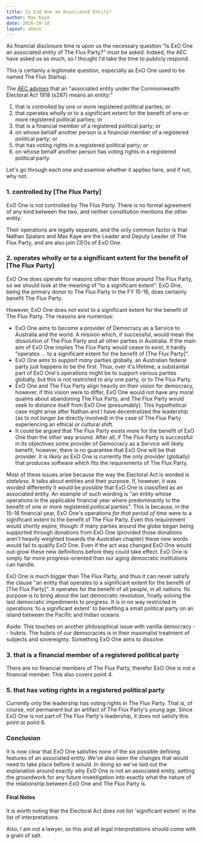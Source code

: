 ```yaml
---
title: Is ExO One an Associated Entity?
author: Max Kaye
date: 2016-10-18
layout: about
---
```


As financial disclosure time is upon us the necessary question "Is ExO One an associated entity of The Flux Party?" must be asked. Indeed, the AEC have asked us as much, so I thought I'd take the time to publicly respond.

This is certainly a legitimate question, especially as ExO One used to be named The Flux Startup.

The [AEC advises](http://www.aec.gov.au/parties_and_representatives/financial_disclosure/guides/associated-entities/index.htm) that an "associated entity under the Commonwealth Electoral Act 1918 (s287) means an entity:"

1. that is controlled by one or more registered political parties; or
2. that operates wholly or to a significant extent for the benefit of one or more registered political parties; or
3. that is a financial member of a registered political party; or
4. on whose behalf another person is a financial member of a registered political party; or
5. that has voting rights in a registered political party; or
6. on whose behalf another person has voting rights in a registered political party.

Let's go through each one and examine whether it applies here, and if not, why not.

### 1. controlled by [The Flux Party]

ExO One is not controlled by The Flux Party. There is no formal agreement of any kind between the two, and neither constitution mentions the other entity.

Their operations are legally separate, and the only common factor is that Nathan Spataro and Max Kaye are the Leader and Deputy Leader of The Flux Party, and are also join CEOs of ExO One.

### 2. operates wholly or to a significant extent for the benefit of [The Flux Party]

ExO One does operate for reasons other than those around The Flux Party, so we should look at the meaning of "to a significant extent". ExO One, being the primary donor to The Flux Party in the FY 15-16, does certainly benefit The Flux Party.

However, ExO One does not exist to a significant extent for the benefit of The Flux Party. The reasons are numerous:

* ExO One aims to become a provider of Democracy as a Service to Australia and the world. A mission which, if successful, would mean the dissolution of The Flux Party and all other parties in Australia. If the main aim of ExO One implies The Flux Party would cease to exist, it hardly "operates ... to a significant extent for the benefit of [The Flux Party]". 
* ExO One aims to support _many_ parties globally, an Australian federal party just happens to be the first. Thus, over it's lifetime, a substantial part of ExO One's operations might be to support various parties globally, but this is not restricted to any one party, or to The Flux Party.
* ExO One and The Flux Party align heavily on their vision for democracy, however, if this vision were to differ, ExO One would not have any moral qualms about abandoning The Flux Party, and The Flux Party would seek to distance itself from ExO One (presumably). This hypothetical case might arise after Nathan and I have decentralized the leadership (as to not longer be directly involved) in the case of The Flux Party experiencing an ethical or cultural shift.
* It _could_ be argued that The Flux Party exists more for the benefit of ExO One than the other way around. After all, if The Flux Party is successful in its objectives _some_ provider of Democracy as a Service will likely benefit, however, there is no guarantee that ExO One will be that provider. It is _likely_ as ExO One is currently the only provider (globally) that produces software which fits the requirements of The Flux Party.

Most of these issues arise because the way the Electoral Act is worded is _stateless_. It talks about entities and their purpose. If, however, it was worded differently it would be possible that ExO One is classified as an associated entity. An example of such wording is "an entity whose operations in the applicable financial year where predominantly to the benefit of one or more registered political parties". This is because, in the 15-16 financial year, ExO One's operations _for that period of time_ were to a significant extent to the benefit of The Flux Party. Even this requirement would shortly expire, though: if many parties around the globe began being supported through donations from ExO One (provided those donations aren't heavily weighted towards the Australian chapter) these new words would fail to qualify ExO One. Even if the act was changed ExO One would out-grow these new definitions before they could take effect. ExO One is simply far more progress-oriented than our aging democratic institutions can handle.

ExO One is much bigger than The Flux Party, and thus it can never satisfy the clause "an entity that operates to a significant extent for the benefit of [The Flux Party]". It operates for the benefit of all people, in all nations. Its purpose is to bring about the last democratic revolution, finally solving the last democratic impediments to progress. It is in no way restricted in operations 'to a significant extent' to benefiting a small political party on an island between the Pacific and Indian oceans.

Aside: This touches on another philosophical issue with vanilla democracy -- hubris. The hubris of our democracies is in their maximalist treatment of subjects and sovereignty. Something ExO One aims to dissolve.

### 3. that is a financial member of a registered political party

There are no financial members of The Flux Party, therefor ExO One is not a financial member. This also covers point 4.

### 5. that has voting rights in a registered political party

Currently only the leadership has voting rights in The Flux Party. That is, of course, not permanent but an artifact of The Flux Party's young age. Since ExO One is not part of The Flux Party's leadership, it does not satisfy this point or point 6.

### Conclusion

It is now clear that ExO One satisfies none of the six possible defining features of an associated entity. We've also seen the changes that would need to take place before it would. In doing so we've laid out the explanation around exactly why ExO One is not an associated entity, setting the groundwork for any future investigation into exactly what the nature of the relationship between ExO One and The Flux Party is.

#### Final Notes

It is worth noting that the Electoral Act does not list 'significant extent' in the list of interpretations.

Also, I am not a lawyer, so this and all legal interpretations should come with a grain of salt.